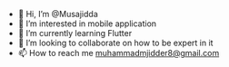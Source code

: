 - 👋 Hi, I’m @Musajidda
- 👀 I’m interested in  mobile application
- 🌱 I’m currently learning Flutter
- 💞️ I’m looking to collaborate on how to be expert in it 
- 📫 How to reach me muhammadmjidder8@gmail.com

<!---
Musajidda/Musajidda is a ✨ special ✨ repository because its `README.md` (this file) appears on your GitHub profile.
You can click the Preview link to take a look at your changes.
--->
